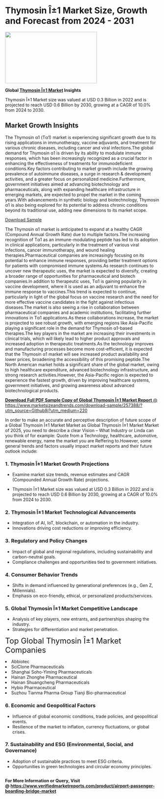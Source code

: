 <H1>Thymosin Î±1 Market Size, Growth and Forecast from 2024 - 2031</H1><img class="aligncenter size-medium wp-image-584254" src="https://thirdeyenews.in/wp-content/uploads/2024/09/Global-Market-Research-300x168.jpeg" alt="" width="300" height="168" /><p><strong>Global&nbsp;<a href="https://www.marketsizeandtrends.com/download-sample/257388/?utm_source=Github8j?utm_medium=220">Thymosin Î±1 Market</a> Insights</strong></p><p>Thymosin Î±1 Market size was valued at USD 0.3 Billion in 2022 and is projected to reach USD 0.6 Billion by 2030, growing at a CAGR of 10.0% from 2024 to 2030.</p><p><h2>Market Growth Insights</h2> <p>The Thymosin α1 (Tα1) market is experiencing significant growth due to its rising applications in immunotherapy, vaccine adjuvants, and treatment for various chronic diseases, including cancer and viral infections.The global demand for Thymosin α1 is driven by its ability to modulate immune responses, which has been increasingly recognized as a crucial factor in enhancing the effectiveness of treatments for immunodeficient conditions.Key factors contributing to market growth include the growing prevalence of autoimmune diseases, a surge in research & development activities, and a greater focus on personalized medicine.Furthermore, government initiatives aimed at advancing biotechnology and pharmaceuticals, along with expanding healthcare infrastructure in emerging markets, are expected to propel the market in the coming years.With advancements in synthetic biology and biotechnology, Thymosin α1 is also being explored for its potential to address chronic conditions beyond its traditional use, adding new dimensions to its market scope.</p> <p><a href="#">Download Sample</a></p> <p>The Thymosin α1 market is anticipated to expand at a healthy CAGR (Compound Annual Growth Rate) due to multiple factors.The increasing recognition of Tα1 as an immune-modulating peptide has led to its adoption in clinical applications, particularly in the treatment of various viral infections, cancer immunotherapy, and wound healing therapies.Pharmaceutical companies are increasingly focusing on its potential to enhance immune responses, providing better treatment options for patients with compromised immune systems.As research continues to uncover new therapeutic uses, the market is expected to diversify, creating a broader range of opportunities for pharmaceutical and biotech companies.In addition to therapeutic uses, Tα1 is gaining popularity in vaccine development, where it is used as an adjuvant to enhance the immune response to vaccines.This trend is expected to continue, particularly in light of the global focus on vaccine research and the need for more effective vaccine candidates in the fight against infectious diseases.The market is also seeing a rise in collaboration between pharmaceutical companies and academic institutions, facilitating further innovations in Tα1 applications.As these collaborations increase, the market is projected to see robust growth, with emerging regions like Asia-Pacific playing a significant role in the demand for Thymosin α1-based therapies.The key players in the market are increasing their investments in clinical trials, which will likely lead to higher product approvals and increased adoption in therapeutic treatments.As the technology improves and manufacturing processes become more cost-efficient, it is expected that the Thymosin α1 market will see increased product availability and lower prices, broadening the accessibility of this promising peptide.The North American market holds a significant share of the global market, owing to high healthcare expenditure, advanced biotechnology infrastructure, and strong research activities.However, the Asia-Pacific region is expected to experience the fastest growth, driven by improving healthcare systems, government initiatives, and growing awareness about advanced biotechnological products.</p> <p><a href="#"></p><p><span class=""><strong>Download Full PDF Sample Copy of Global Thymosin Î±1 Market Report</strong> @ <a href="https://www.marketsizeandtrends.com/download-sample/257388/?utm_source=Github8j?utm_medium=220" target="_blank">https://www.marketsizeandtrends.com/download-sample/257388/?utm_source=Github8j?utm_medium=220</a></span></p><p>In order to make an accurate and perceptive description of future scope of a Global&nbsp;Thymosin Î±1 Market Market as Global&nbsp;Thymosin Î±1 Market Market of 2025, you need to describe a clear Vision &ndash; What Industry or Linda can you think of for example: Quote from a Technology, healthcare, automotive, renewable energy, name the market you are Reffering to.However, some general trends and factors usually impact market reports and their future outlook include:</p><h3>1.&nbsp;<strong>Thymosin Î±1 Market Growth Projections</strong></h3><ul><li>Examine market size trends, revenue estimates and CAGR (Compounded Annual Growth Rate) projections.</li><li><p>Thymosin Î±1 Market size was valued at USD 0.3 Billion in 2022 and is projected to reach USD 0.6 Billion by 2030, growing at a CAGR of 10.0% from 2024 to 2030.</p></li></ul><h3>2.&nbsp;<strong>Thymosin Î±1 Market Technological Advancements</strong></h3><ul><li>Integration of AI, IoT, blockchain, or automation in the industry.</li><li>Innovations driving cost reductions or improving efficiency.</li></ul><h3>3.&nbsp;<strong>Regulatory and Policy Changes</strong></h3><ul><li>Impact of global and regional regulations, including sustainability and carbon-neutral goals.</li><li>Compliance challenges and opportunities tied to government initiatives.</li></ul><h3>4.&nbsp;<strong>Consumer Behavior Trends</strong></h3><ul><li>Shifts in demand influenced by generational preferences (e.g., Gen Z, Millennials).</li><li>Emphasis on eco-friendly, ethical, or personalized products/services.</li></ul><h3>5.&nbsp;<strong>Global Thymosin Î±1 Market Competitive Landscape</strong></h3><ul><li>Analysis of key players, new entrants, and partnerships shaping the industry.</li><li>Strategies for differentiation and market penetration.</li></ul><p data-pm-slice="1 1 []"><span style="color: inherit; font-family: inherit; font-size: 25px;">Top Global Thymosin Î±1 Market Companies</span></p><div class="" data-test-id=""><p><li>Abbiotec</li><li> SciClone Pharmaceuticals</li><li> Shanghai Soho-Yiming Pharmaceuticals</li><li> Hainan Zhonghe Pharmaceutical</li><li> Hainan Shuangcheng Pharmaceuticals</li><li> Hybio Pharmaceutical</li><li> Suzhou Tianma Pharma Group Tianji Bio-pharmaceutical</li></p></div><h3>6.&nbsp;<strong>Economic and Geopolitical Factors</strong></h3><ul><li>Influence of global economic conditions, trade policies, and geopolitical events.</li><li>Resilience of the market to inflation, currency fluctuations, or global crises.</li></ul><h3>7.&nbsp;<strong>Sustainability and ESG (Environmental, Social, and Governance)</strong></h3><ul><li>Adoption of sustainable practices to meet ESG criteria.</li><li>Opportunities in green technologies and circular economy principles.</li></ul><h2><strong style="font-size: 14px;">For More Information or Query, Visit @&nbsp;</strong><a style="background-color: #ffffff; font-size: 14px;" href="https://www.marketsizeandtrends.com/report/thymosin-Î±1-market/" target="_blank">https://www.verifiedmarketreports.com/product/airport-passenger-boarding-bridge-market</a></h2>